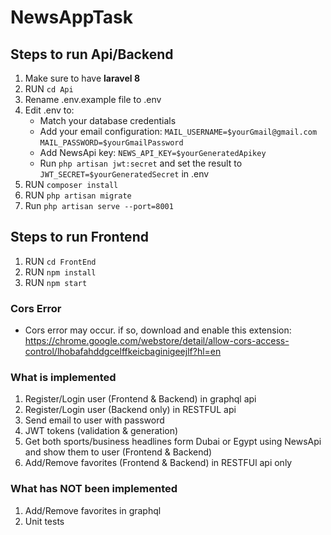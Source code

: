 # NewsAppTask
## Steps to run Api/Backend
1) Make sure to have **laravel 8**
2) RUN `cd Api`
3) Rename .env.example file to .env
4) Edit .env to:
   - Match your database credentials
   - Add your email configuration: `MAIL_USERNAME=$yourGmail@gmail.com`  `MAIL_PASSWORD=$yourGmailPassword`
   - Add NewsApi key: `NEWS_API_KEY=$yourGeneratedApikey`
   - Run `php artisan jwt:secret` and set the result to `JWT_SECRET=$yourGeneratedSecret` in .env 
5) RUN `composer install`
6) RUN `php artisan migrate`
7) Run `php artisan serve --port=8001`

## Steps to run Frontend
1) RUN `cd FrontEnd`
2) RUN `npm install`
3) RUN `npm start`

### Cors Error
- Cors error may occur. if so, download and enable this extension: https://chrome.google.com/webstore/detail/allow-cors-access-control/lhobafahddgcelffkeicbaginigeejlf?hl=en

### What is implemented
1) Register/Login user (Frontend & Backend) in graphql api
2) Register/Login user (Backend only) in RESTFUL api
3) Send email to user with password
4) JWT tokens (validation & generation)
5) Get both sports/business headlines form Dubai or Egypt using NewsApi and show them to user (Frontend & Backend)
6) Add/Remove favorites (Frontend & Backend) in RESTFUl api only

### What has NOT been implemented
1) Add/Remove favorites in graphql
2) Unit tests


